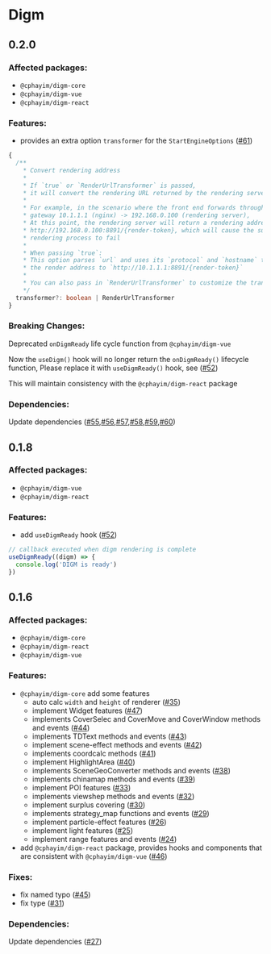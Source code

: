 # Digm

## 0.2.0

### Affected packages:

- `@cphayim/digm-core`
- `@cphayim/digm-vue`
- `@cphayim/digm-react`

### Features:

- provides an extra option `transformer` for the `StartEngineOptions` ([#61](https://github.com/Cphayim/digm/pull/61))

```ts
{
  /**
    * Convert rendering address
    *
    * If `true` or `RenderUrlTransformer` is passed,
    * it will convert the rendering URL returned by the rendering server
    *
    * For example, in the scenario where the front end forwards through the request
    * gateway 10.1.1.1 (nginx) -> 192.168.0.100 (rendering server),
    * At this point, the rendering server will return a rendering address such as
    * http://192.168.0.100:8891/{render-token}, which will cause the subsequent
    * rendering process to fail
    *
    * When passing `true`:
    * This option parses `url` and uses its `protocol` and `hostname` to convert
    * the render address to `http://10.1.1.1:8891/{render-token}`
    *
    * You can also pass in `RenderUrlTransformer` to customize the transformation logic
    */
  transformer?: boolean | RenderUrlTransformer
}
```

### Breaking Changes:

Deprecated `onDigmReady` life cycle function from `@cphayim/digm-vue`

Now the `useDigm()` hook will no longer return the `onDigmReady()` lifecycle function, Please replace it with `useDigmReady()` hook, see ([#52](https://github.com/Cphayim/digm/pull/52))

This will maintain consistency with the `@cphayim/digm-react` package

### Dependencies:

Update dependencies ([#55](https://github.com/Cphayim/digm/pull/55),[#56](https://github.com/Cphayim/digm/pull/56),[#57](https://github.com/Cphayim/digm/pull/57),[#58](https://github.com/Cphayim/digm/pull/58),[#59](https://github.com/Cphayim/digm/pull/59),[#60](https://github.com/Cphayim/digm/pull/60))

## 0.1.8

### Affected packages:

- `@cphayim/digm-vue`
- `@cphayim/digm-react`

### Features:

- add `useDigmReady` hook ([#52](https://github.com/Cphayim/digm/pull/52))

```ts
// callback executed when digm rendering is complete
useDigmReady((digm) => {
  console.log('DIGM is ready')
})
```

## 0.1.6

### Affected packages:

- `@cphayim/digm-core`
- `@cphayim/digm-react`
- `@cphayim/digm-vue`

### Features:

- `@cphayim/digm-core` add some features
  - auto calc `width` and `height` of renderer ([#35](https://github.com/Cphayim/digm/pull/35))
  - implement Widget features ([#47](https://github.com/Cphayim/digm/pull/47))
  - implements CoverSelec and CoverMove and CoverWindow methods and events ([#44](https://github.com/Cphayim/digm/pull/44))
  - implements TDText methods and events ([#43](https://github.com/Cphayim/digm/pull/43))
  - implement scene-effect methods and events ([#42](https://github.com/Cphayim/digm/pull/42))
  - implements coordcalc methods ([#41](https://github.com/Cphayim/digm/pull/41))
  - implement HighlightArea ([#40](https://github.com/Cphayim/digm/pull/40))
  - implements SceneGeoConverter methods and events ([#38](https://github.com/Cphayim/digm/pull/38))
  - implements chinamap methods and events ([#39](https://github.com/Cphayim/digm/pull/39))
  - implement POI features ([#33](https://github.com/Cphayim/digm/pull/33))
  - implements viewshep methods and events ([#32](https://github.com/Cphayim/digm/pull/32))
  - implement surplus covering ([#30](https://github.com/Cphayim/digm/pull/30))
  - implements strategy_map functions and events ([#29](https://github.com/Cphayim/digm/pull/29))
  - implement particle-effect features ([#26](https://github.com/Cphayim/digm/pull/26))
  - implement light features ([#25](https://github.com/Cphayim/digm/pull/25))
  - implement range features and events ([#24](https://github.com/Cphayim/digm/pull/24))
- add `@cphayim/digm-react` package, provides hooks and components that are consistent with `@cphayim/digm-vue` ([#46](https://github.com/Cphayim/digm/pull/46))

### Fixes:

- fix named typo ([#45](https://github.com/Cphayim/digm/pull/45))
- fix type ([#31](https://github.com/Cphayim/digm/pull/31))

### Dependencies:

Update dependencies ([#27](https://github.com/Cphayim/digm/pull/27))
